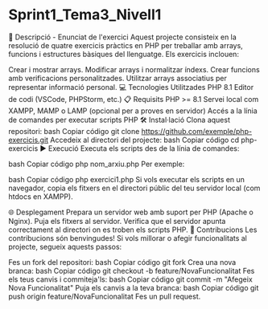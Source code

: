 # Sprint1_Tema3_Nivell1

📄 Descripció - Enunciat de l'exercici
Aquest projecte consisteix en la resolució de quatre exercicis pràctics en PHP per treballar amb arrays, funcions i estructures bàsiques del llenguatge. Els exercicis inclouen:

Crear i mostrar arrays.
Modificar arrays i normalitzar índexs.
Crear funcions amb verificacions personalitzades.
Utilitzar arrays associatius per representar informació personal.
💻 Tecnologies Utilitzades
PHP 8.1
Editor de codi (VSCode, PHPStorm, etc.)
📋 Requisits
PHP >= 8.1
Servei local com XAMPP, MAMP o LAMP (opcional per a proves en servidor)
Accés a la línia de comandes per executar scripts PHP
🛠️ Instal·lació
Clona aquest repositori:
bash
Copiar código
git clone https://github.com/exemple/php-exercicis.git
Accedeix al directori del projecte:
bash
Copiar código
cd php-exercicis
▶️ Execució
Executa els scripts des de la línia de comandes:

bash
Copiar código
php nom_arxiu.php
Per exemple:

bash
Copiar código
php exercici1.php
Si vols executar els scripts en un navegador, copia els fitxers en el directori públic del teu servidor local (com htdocs en XAMPP).

🌐 Desplegament
Prepara un servidor web amb suport per PHP (Apache o Nginx).
Puja els fitxers al servidor.
Verifica que el servidor apunta correctament al directori on es troben els scripts PHP.
🤝 Contribucions
Les contribucions són benvingudes! Si vols millorar o afegir funcionalitats al projecte, segueix aquests passos:

Fes un fork del repositori:
bash
Copiar código
git fork
Crea una nova branca:
bash
Copiar código
git checkout -b feature/NovaFuncionalitat
Fes els teus canvis i commiteja'ls:
bash
Copiar código
git commit -m "Afegeix Nova Funcionalitat"
Puja els canvis a la teva branca:
bash
Copiar código
git push origin feature/NovaFuncionalitat
Fes un pull request.